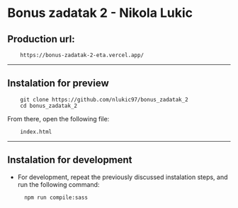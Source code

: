 # Bonus zadatak 2 - Nikola Lukic

## Production url:
        https://bonus-zadatak-2-eta.vercel.app/

---

## Instalation for preview
        git clone https://github.com/nlukic97/bonus_zadatak_2
        cd bonus_zadatak_2

From there, open the following file:
        
        index.html

---
## Instalation for development
- For development, repeat the previously discussed instalation steps, and run the following command:
        
        npm run compile:sass